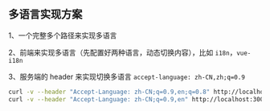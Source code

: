 ## 多语言实现方案

1、一个完整多个路径来实现多语言

2、前端来实现多语言（先配置好两种语言，动态切换内容），比如 `i18n`，`vue-i18n`

3、服务端的 header 来实现切换多语言 `accept-language: zh-CN,zh;q=0.9`

```bash
curl -v --header "Accept-Language: zh-CN;q=0.9,en;q=0.8" http://localhost:3000/
curl -v --header "Accept-Language: zh-CN;q=0.9,en" http://localhost:3000/
```
